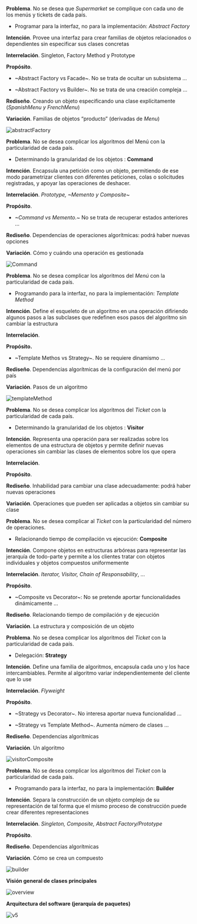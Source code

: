 **Problema**. No se desea que *Supermarket* se complique con cada uno de los menús y tickets de cada país. 

* Programar para la interfaz, no para la implementación: *Abstract Factory*

**Intención**. Provee una interfaz para crear familias de objetos 
relacionados o dependientes sin especificar sus clases 
concretas

**Interrelación**. Singleton, Factory Method y Prototype

**Propósito**. 

* ~Abstract Factory vs Facade~. No se trata de ocultar un subsistema 
 …

* ~Abstract Factory vs Builder~. No se trata de una creación compleja
 …

**Rediseño**. Creando un objeto especificando una clase explícitamente (*SpanishMenu y FrenchMenu*)

**Variación**. Familias de objetos “producto” (derivadas de *Menu*)

![abstractFactory](../out/abstractFactory.svg)


**Problema**. No se desea complicar los algoritmos del Menú con la particularidad de cada país. 

* Determinando la granularidad de los objetos : **Command**

**Intención**. Encapsula una petición como un objeto, permitiendo de ese modo parametrizar clientes con 
diferentes peticiones, colas o solicitudes registradas, y apoyar las operaciones de deshacer.

**Interrelación**. *Prototype, ~Memento y Composite~*

**Propósito**. 

* *~Command vs Memento.~* No se trata de recuperar estados anteriores …

**Rediseño**. Dependencias de operaciones algorítmicas: podrá haber nuevas opciones

**Variación**. Cómo y cuándo una operación es gestionada

![Command](../out/Command.svg)

**Problema**. No se desea complicar los algoritmos del *Menú* con la particularidad de cada país. 

* Programando para la interfaz, no para la implementación: 
*Template Method*

**Intención**. Define el esqueleto de un algoritmo en una operación difiriendo algunos pasos a las subclases que redefinen esos pasos del algoritmo sin cambiar la estructura

**Interrelación**. 

**Propósito.** 
* ~Template Methos vs Strategy~. No se requiere dinamismo …

**Rediseño**. Dependencias algorítmicas de la configuración del menú por país

**Variación**. Pasos de un algoritmo

![templateMethod](../out/templateMethod.svg)


**Problema**. No se desea complicar los algoritmos del *Ticket* con la particularidad de cada país. 

* Determinando la granularidad de los objetos : **Visitor**

**Intención**. Representa una operación para ser realizadas sobre los elementos de una estructura de objetos y permite 
definir nuevas operaciones sin cambiar las clases de elementos sobre los que opera

**Interrelación**. 

**Propósito**. 

**Rediseño**. Inhabilidad para cambiar una clase adecuadamente: podrá haber nuevas operaciones

**Variación**. Operaciones que pueden ser aplicadas a objetos sin cambiar su clase


**Problema**. No se desea complicar al *Ticket* con la particularidad del número de operaciones. 

* Relacionando tiempo de compilación vs ejecución: **Composite**

**Intención**. Compone objetos en estructuras arbóreas para representar las jerarquía de todo-parte y permite a los clientes 
tratar con objetos individuales y objetos compuestos uniformemente

**Interrelación**. *Iterator, Visitor, Chain of Responsability*, …

**Propósito**. 

* ~Composite vs Decorator~: No se pretende aportar funcionalidades dinámicamente …

**Rediseño**. Relacionando tiempo de compilación y de ejecución

**Variación**. La estructura y composición de un objeto


**Problema**. No se desea complicar los algoritmos del *Ticket* con la particularidad de cada país. 

* Delegación: **Strategy**

**Intención**. Define una familia de algoritmos, encapsula cada uno y los hace intercambiables. Permite al algoritmo variar 
independientemente del cliente que lo use

**Interrelación**. *Flyweight*

**Propósito**. 
* ~Strategy vs Decorator~. No interesa aportar nueva funcionalidad …

* ~Strategy vs Template Method~. Aumenta número de clases …

**Rediseño**. Dependencias algorítmicas

**Variación**. Un algoritmo

![visitorComposite](../out/visitorComposite.svg)

**Problema**. No se desea complicar los algoritmos del *Ticket* con la particularidad de cada país. 

* Programando para la interfaz, no para la implementación: 
**Builder**

**Intención**. Separa la construcción de un objeto complejo de 
su representación de tal forma que el mismo proceso de construcción puede crear diferentes representaciones

**Interrelación**. *Singleton, Composite, Abstract Factory/Prototype*

**Propósito**. 

**Rediseño**. Dependencias algorítmicas

**Variación**. Cómo se crea un compuesto

![builder](../out/builder.svg)

**Visión general de clases principales**

![overview](../out/overview.svg)

**Arquitectura del software (jerarquía de paquetes)**

![v5](../out/v5.svg)
